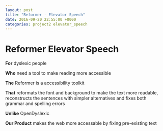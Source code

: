 ```yaml
---
layout: post
title: "Reformer - Elevator Speech"
date: 2016-09-20 22:55:00 +0000
categories: project2 elevator_speech
---
```


# Reformer Elevator Speech

**For** dyslexic people 

**Who** need a tool to make reading more accessible 

**The** Reformer is a accessibility toolkit 

**That** reformats the font and background to make the text more readable, reconstructs the sentences with simpler alternatives and fixes both grammar and spelling errors

**Unlike** OpenDyslexic

**Our Product** makes the web more accessable by fixing pre-existing text 
